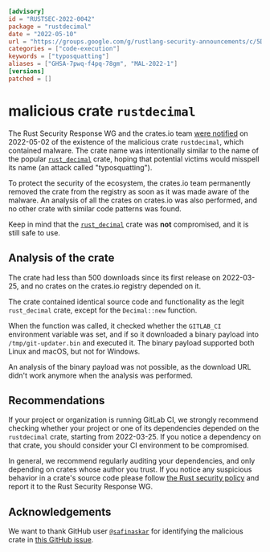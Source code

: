 ```toml
[advisory]
id = "RUSTSEC-2022-0042"
package = "rustdecimal"
date = "2022-05-10"
url = "https://groups.google.com/g/rustlang-security-announcements/c/5DVtC8pgJLw?pli=1"
categories = ["code-execution"]
keywords = ["typosquatting"]
aliases = ["GHSA-7pwq-f4pq-78gm", "MAL-2022-1"]
[versions]
patched = []
```

# malicious crate `rustdecimal`

The Rust Security Response WG and the crates.io team [were notified][1] on
2022-05-02 of the existence of the malicious crate `rustdecimal`, which
contained malware. The crate name was intentionally similar to the name of the
popular [`rust_decimal`][2] crate, hoping that potential victims would misspell
its name (an attack called "typosquatting").

To protect the security of the ecosystem, the crates.io team permanently
removed the crate from the registry as soon as it was made aware of the
malware. An analysis of all the crates on crates.io was also performed, and no
other crate with similar code patterns was found.

Keep in mind that the [`rust_decimal`][2] crate was **not** compromised, and it
is still safe to use.

## Analysis of the crate

The crate had less than 500 downloads since its first release on 2022-03-25,
and no crates on the crates.io registry depended on it.

The crate contained identical source code and functionality as the legit
`rust_decimal` crate, except for the `Decimal::new` function.

When the function was called, it checked whether the `GITLAB_CI` environment
variable was set, and if so it downloaded a binary payload into
`/tmp/git-updater.bin` and executed it. The binary payload supported both Linux
and macOS, but not for Windows.

An analysis of the binary payload was not possible, as the download URL didn't
work anymore when the analysis was performed.

## Recommendations

If your project or organization is running GitLab CI, we strongly recommend
checking whether your project or one of its dependencies depended on the
`rustdecimal` crate, starting from 2022-03-25. If you notice a dependency on
that crate, you should consider your CI environment to be compromised.

In general, we recommend regularly auditing your dependencies, and only
depending on crates whose author you trust. If you notice any suspicious
behavior in a crate's source code please follow [the Rust security
policy][3] and report it to the Rust Security Response WG.

## Acknowledgements

We want to thank GitHub user [`@safinaskar`][4] for identifying the
malicious crate in [this GitHub issue][1].

[1]: https://github.com/paupino/rust-decimal/issues/514#issuecomment-1115408888
[2]: https://crates.io/crates/rust_decimal
[3]: https://www.rust-lang.org/policies/security
[4]: https://github.com/safinaskar 
